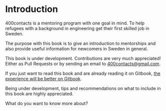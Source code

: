 Introduction  
=======

400contacts is a mentoring program with one goal in mind. To help refugees with a background in engineering get their first skilled job in Sweden. 

The purpose with this book is to give an introduction to mentorships and also provide useful information for newcomers in Sweden in general.

This book is under development. Contributions are very much appreciated! Either as Pull Requests or by sending an email to 400contacts@gmail.com.

If you just want to read this book and are already reading it on Gitbook, [the experience will be better on Gitbook](https://400contacts.gitbooks.io/400contacts/content/).

Being under development, tips and recommendations on what to include in this book are highly appreciated. 

What do you want to know more about?

